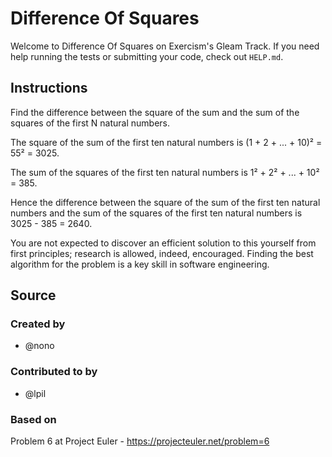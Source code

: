 # Difference Of Squares

Welcome to Difference Of Squares on Exercism's Gleam Track.
If you need help running the tests or submitting your code, check out `HELP.md`.

## Instructions

Find the difference between the square of the sum and the sum of the squares of the first N natural numbers.

The square of the sum of the first ten natural numbers is
(1 + 2 + ... + 10)² = 55² = 3025.

The sum of the squares of the first ten natural numbers is
1² + 2² + ... + 10² = 385.

Hence the difference between the square of the sum of the first ten natural numbers and the sum of the squares of the first ten natural numbers is 3025 - 385 = 2640.

You are not expected to discover an efficient solution to this yourself from first principles; research is allowed, indeed, encouraged.
Finding the best algorithm for the problem is a key skill in software engineering.

## Source

### Created by

- @nono

### Contributed to by

- @lpil

### Based on

Problem 6 at Project Euler - https://projecteuler.net/problem=6
